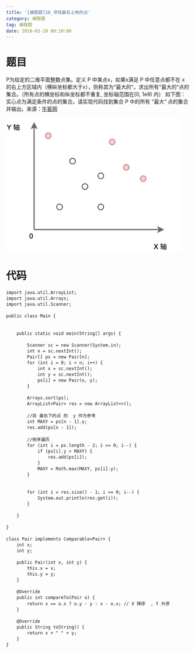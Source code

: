 ```yaml
---
title: '[编程题]10_寻找最右上角的点'
category: 编程题
tag: 编程题
date: 2018-03-20 00:10:00
---
```


# 题目


P为给定的二维平面整数点集。定义 P 中某点x，如果x满足 P 中任意点都不在 x 的右上方区域内（横纵坐标都大于x），则称其为“最大的”。求出所有“最大的”点的集合。（所有点的横坐标和纵坐标都不重复, 坐标轴范围在[0, 1e9) 内）
如下图：实心点为满足条件的点的集合。请实现代码找到集合 P 中的所有 ”最大“ 点的集合并输出。来源：[牛客网](https://www.nowcoder.com/questionTerminal/e35d8c3404194cd69a88da1667ef8081)


![programming_10](/images/programming_10.png)



# 代码


```
import java.util.ArrayList;
import java.util.Arrays;
import java.util.Scanner;

public class Main {


    public static void main(String[] args) {

        Scanner sc = new Scanner(System.in);
        int n = sc.nextInt();
        Pair[] ps = new Pair[n];
        for (int i = 0; i < n; i++) {
            int x = sc.nextInt();
            int y = sc.nextInt();
            ps[i] = new Pair(x, y);
        }

        Arrays.sort(ps);
        ArrayList<Pair> res = new ArrayList<>();

        //将 最右下的点 的  y 作为参考
        int MAXY = ps[n - 1].y;
        res.add(ps[n - 1]);

        //倒序遍历
        for (int i = ps.length - 2; i >= 0; i--) {
            if (ps[i].y > MAXY) {
                res.add(ps[i]);
            }
            MAXY = Math.max(MAXY, ps[i].y);
        }


        for (int i = res.size() - 1; i >= 0; i--) {
            System.out.println(res.get(i));
        }

    }

}

class Pair implements Comparable<Pair> {
    int x;
    int y;

    public Pair(int x, int y) {
        this.x = x;
        this.y = y;
    }

    @Override
    public int compareTo(Pair o) {
        return x == o.x ? o.y - y : x - o.x; // X 降序  , Y 升序
    }

    @Override
    public String toString() {
        return x + " " + y;
    }
}

```
